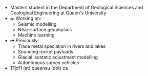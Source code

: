 - Masters student in the Department of Geological Sciences and Geological Engineering at Queen's University
- ⏭ Working on:
	* Seismic modelling
	* Near-surface geophysics
	* Machine learning
- ⏮ Previously:
	* Trace metal speciation in rivers and lakes
	* Sounding rocket payloads
	* Glacial isostatic adjustment modelling
	* Autonomous survey vehicles
- 17jcf1 (at) queensu (dot) ca
